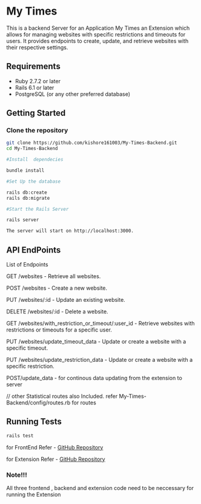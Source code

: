 # My Times


This is a backend Server for an Application My Times an Extension which allows for managing websites with specific restrictions and timeouts for users. It provides endpoints to create, update, and retrieve websites with their respective settings.

## Requirements

- Ruby 2.7.2 or later
- Rails 6.1 or later
- PostgreSQL (or any other preferred database)

## Getting Started

### Clone the repository

```bash
git clone https://github.com/kishore161003/My-Times-Backend.git
cd My-Times-Backend

#Install  dependecies

bundle install

#Set Up the database

rails db:create
rails db:migrate

#Start the Rails Server

rails server

The server will start on http://localhost:3000.

```
## API EndPoints

List of Endpoints

GET /websites - Retrieve all websites.

POST /websites - Create a new website.

PUT /websites/:id - Update an existing website.

DELETE /websites/:id - Delete a website.

GET /websites/with_restriction_or_timeout/:user_id - Retrieve websites with restrictions or timeouts for a specific user.

PUT /websites/update_timeout_data - Update or create a website with a specific timeout.

PUT /websites/update_restriction_data - Update or create a website with a specific restriction.

POST/update_data - for continous data updating from the extension to server

// other Statistical routes also Included. refer My-Times-Backend/config/routes.rb for routes

## Running Tests
```bash
rails test
```

 
 for FrontEnd Refer - [GitHub Repository](https://github.com/kishore161003/my-times-frontend)
 
 for Extension Refer - [GitHub Repository](https://github.com/kishore161003/my-times-extension)

### Note!!!

All three frontend , backend and extension code need to be neccessary for running the Extension
